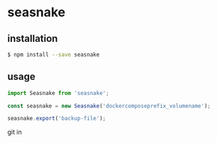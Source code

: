 # seasnake

## installation

```bash
$ npm install --save seasnake
```

## usage 

```js
import Seasnake from 'seasnake';

const seasnake = new Seasnake('dockercomposeprefix_volumename');

seasnake.export('backup-file');
```
git in
